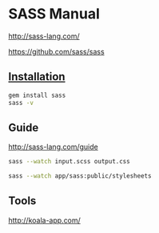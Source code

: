 # SASS Manual

http://sass-lang.com/

https://github.com/sass/sass

## [Installation](http://sass-lang.com/install)

```bash
gem install sass
sass -v
```

## Guide

http://sass-lang.com/guide

```bash
sass --watch input.scss output.css
```

```bash
sass --watch app/sass:public/stylesheets
```

## Tools

http://koala-app.com/
